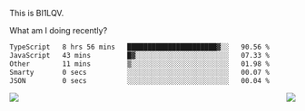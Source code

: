 This is BI1LQV.

What am I doing recently?

<!--START_SECTION:waka-->

```txt
TypeScript   8 hrs 56 mins   ██████████████████████▓░░   90.56 %
JavaScript   43 mins         █▓░░░░░░░░░░░░░░░░░░░░░░░   07.33 %
Other        11 mins         ▒░░░░░░░░░░░░░░░░░░░░░░░░   01.98 %
Smarty       0 secs          ░░░░░░░░░░░░░░░░░░░░░░░░░   00.07 %
JSON         0 secs          ░░░░░░░░░░░░░░░░░░░░░░░░░   00.04 %
```

<!--END_SECTION:waka-->
<img align="right" src="https://github-readme-stats.vercel.app/api?username=bi1lqv&show_icons=true&count_private=true">

<img src="https://metrics.lecoq.io/bi1lqv?template=classic&base.activity=0&base.community=0&base.repositories=0&base.metadata=0&isocalendar=1&base=header%2C%20activity%2C%20community%2C%20repositories%2C%20metadata&base.indepth=false&base.hireable=false&isocalendar=false&isocalendar.duration=full-year&config.timezone=Asia%2FShanghai">
